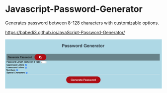 # Javascript-Password-Generator

Generates password between 8-128 characters with customizable options.

https://babedi3.github.io/JavaScript-Password-Generator/

![Homepage](assets/Homepage.png)

